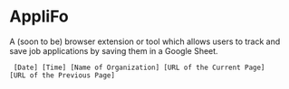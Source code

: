 # AppliFo
A (soon to be) browser extension or tool which allows users to track and save job applications by saving them in a Google Sheet.

<code> [Date] [Time] [Name of Organization] [URL of the Current Page] [URL of the Previous Page] </code>
